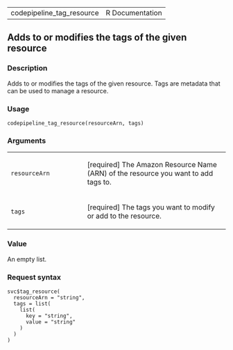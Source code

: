 <table style="width: 100%;">
<tbody>
<tr class="odd">
<td>codepipeline_tag_resource</td>
<td style="text-align: right;">R Documentation</td>
</tr>
</tbody>
</table>

## Adds to or modifies the tags of the given resource

### Description

Adds to or modifies the tags of the given resource. Tags are metadata
that can be used to manage a resource.

### Usage

    codepipeline_tag_resource(resourceArn, tags)

### Arguments

<table>
<colgroup>
<col style="width: 35%" />
<col style="width: 65%" />
</colgroup>
<tbody>
<tr class="odd">
<td><code
id="codepipeline_tag_resource_:_resourceArn">resourceArn</code></td>
<td><p>[required] The Amazon Resource Name (ARN) of the resource you
want to add tags to.</p></td>
</tr>
<tr class="even">
<td><code id="codepipeline_tag_resource_:_tags">tags</code></td>
<td><p>[required] The tags you want to modify or add to the
resource.</p></td>
</tr>
</tbody>
</table>

### Value

An empty list.

### Request syntax

    svc$tag_resource(
      resourceArn = "string",
      tags = list(
        list(
          key = "string",
          value = "string"
        )
      )
    )
